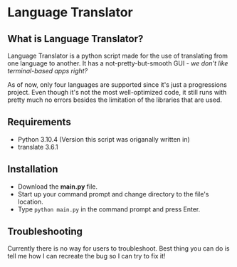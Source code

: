 # Language Translator

## What is Language Translator?

Language Translator is a python script made for the use of translating from one language to another. It has a not-pretty-but-smooth GUI - *we don't like terminal-based apps right?* 

As of now, only four languages are supported since it's just a progressions project. Even though it's not the most well-optimized code, it still runs with pretty much no errors besides the limitation of the libraries that are used.

## Requirements

- Python 3.10.4 (Version this script was origanally written in)
- translate 3.6.1 

## Installation

- Download the **main.py** file.
- Start up your command prompt and change directory to the file's location.
- Type `python main.py` in the command prompt and press Enter.

## Troubleshooting

Currently there is no way for users to troubleshoot. Best thing you can do is tell me how I can recreate the bug so I can try to fix it!
